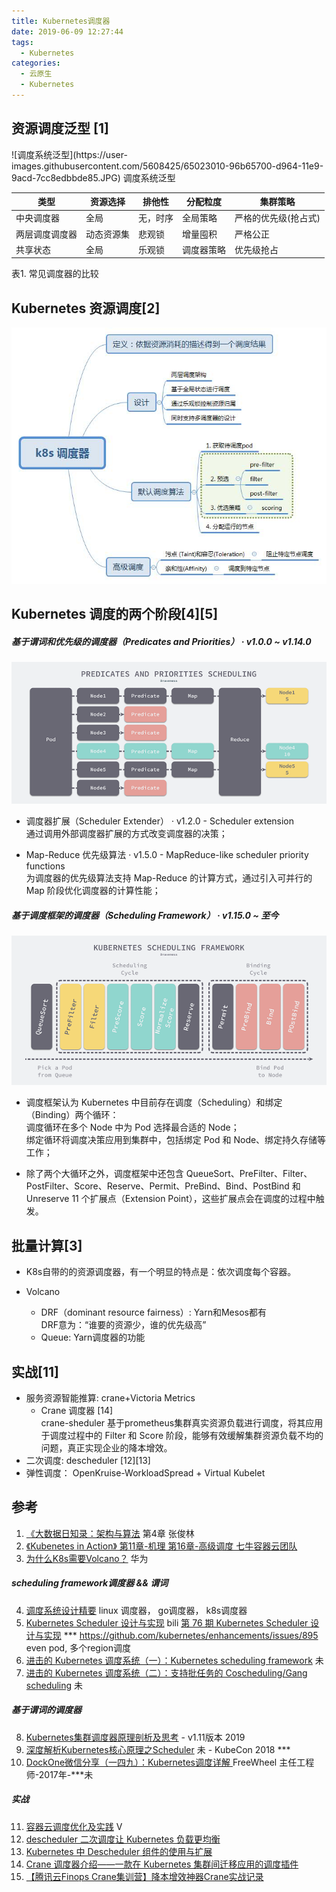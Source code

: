 ```yaml
---
title: Kubernetes调度器
date: 2019-06-09 12:27:44
tags:
  - Kubernetes
categories: 
  - 云原生
  - Kubernetes  
---
```


<p></p>
<!-- more -->



##  资源调度泛型 [1]

<div style="text-align: center;">
</div>
![调度系统泛型](https://user-images.githubusercontent.com/5608425/65023010-96b65700-d964-11e9-9acd-7cc8edbbde85.JPG)
调度系统泛型



类型|	资源选择|	排他性|	分配粒度|	集群策略
-|-|-|-|-
中央调度器|	全局|	无，时序|	全局策略|	严格的优先级(抢占式) 
两层调度调度器|	动态资源集|	悲观锁|	增量囤积|	严格公正
共享状态|	全局|	乐观锁|	调度器策略|	优先级抢占

表1. 常见调度器的比较


##  Kubernetes 资源调度[2]
![k8s调度器](.\k8sScheduler\k8sScheduler.jpg)

## Kubernetes 调度的两个阶段[4][5]
##### 基于谓词和优先级的调度器（Predicates and Priorities） · v1.0.0 ~ v1.14.0
![基于谓词和优先级的调度器](.\k8sScheduler\predicates-and-priorities-scheduling.png)

+ 调度器扩展（Scheduler Extender） · v1.2.0 - Scheduler extension  
  通过调用外部调度器扩展的方式改变调度器的决策；

+ Map-Reduce 优先级算法 · v1.5.0 - MapReduce-like scheduler priority functions  
  为调度器的优先级算法支持 Map-Reduce 的计算方式，通过引入可并行的 Map 阶段优化调度器的计算性能；  

##### 基于调度框架的调度器（Scheduling Framework） · v1.15.0 ~ 至今
![基于调度框架的调度器](.\k8sScheduler\kubernetes-scheduling-queue.png)

+ 调度框架认为 Kubernetes 中目前存在调度（Scheduling）和绑定（Binding）两个循环：  
  调度循环在多个 Node 中为 Pod 选择最合适的 Node；  
  绑定循环将调度决策应用到集群中，包括绑定 Pod 和 Node、绑定持久存储等工作；  

+ 除了两个大循环之外，调度框架中还包含 QueueSort、PreFilter、Filter、PostFilter、Score、Reserve、Permit、PreBind、Bind、PostBind 和 Unreserve 11 个扩展点（Extension Point），这些扩展点会在调度的过程中触发。  

## 批量计算[3]
+ K8s自带的的资源调度器，有一个明显的特点是：依次调度每个容器。

+ Volcano  
  + DRF（dominant resource fairness）: Yarn和Mesos都有  
  DRF意为：“谁要的资源少，谁的优先级高”  
  +  Queue: Yarn调度器的功能  

## 实战[11]
+ 服务资源智能推算: crane+Victoria Metrics   
  +  Crane 调度器 [14]  
     crane-sheduler 基于prometheus集群真实资源负载进行调度，将其应用于调度过程中的 Filter 和 Score 阶段，能够有效缓解集群资源负载不均的问题，真正实现企业的降本增效。  
+ 二次调度:  descheduler [12][13]  
+ 弹性调度：  OpenKruise-WorkloadSpread + Virtual Kubelet  

## 参考
1. [《大数据日知录：架构与算法]()  第4章  张俊林
2. [《Kubenetes in Action》 第11章-机理 第16章-高级调度  七牛容器云团队](http://product.dangdang.com/26439199.html?ref=book-65152-9168_1-529800-3)
3. [为什么K8s需要Volcano？](https://mp.weixin.qq.com/s/_6WCgqxjTR1rAv8gQqNdWw) 华为


##### scheduling framework调度器 && 谓词
4. [调度系统设计精要](https://draveness.me/system-design-scheduler/) linux 调度器， go调度器， k8s调度器
5. [Kubernetes Scheduler 设计与实现](https://www.bilibili.com/video/BV1N7411w7M9) bili
   [第 76 期 Kubernetes Scheduler 设计与实现](https://github.com/talkgo/night/issues/535)  ***
   https://github.com/kubernetes/enhancements/issues/895 even pod, 多个region调度
6. [进击的 Kubernetes 调度系统（一）：Kubernetes scheduling framework](https://mp.weixin.qq.com/s/UkVXuZU0E0LT3LaDdZG4Xg)  未
7. [进击的 Kubernetes 调度系统（二）：支持批任务的 Coscheduling/Gang scheduling](https://blog.csdn.net/alisystemsoftware/article/details/107359341) 未


##### 基于谓词的调度器
8. [Kubernetes集群调度器原理剖析及思考](https://mp.weixin.qq.com/s/gfq1qghLW7g4gKZBBP17IA) - v1.11版本 2019
9. [深度解析Kubernetes核心原理之Scheduler](https://cloud.tencent.com/developer/article/1475940) 未 - KubeCon 2018   *** 
10. [DockOne微信分享（一四九）：Kubernetes调度详解 ](http://dockone.io/article/2885)  FreeWheel 主任工程师-2017年-***未

##### 实战
11. [容器云调度优化及实践](https://www.bilibili.com/video/BV1iD4y117JL?spm_id_from=333.880.my_history.page.click)  V
12. [descheduler 二次调度让 Kubernetes 负载更均衡](https://www.chenshaowen.com/blog/descheduler-makes-kubernetes-load-more-balanced.html)
13. [Kubernetes 中 Descheduler 组件的使用与扩展](https://blog.tianfeiyu.com/2022/06/30/kubernetes_descheduler/)
14. [Crane 调度器介绍——一款在 Kubernetes 集群间迁移应用的调度插件](https://cloudnative.to/blog/crane-scheduler/)
15. [【腾讯云Finops Crane集训营】降本增效神器Crane实战记录](https://tencentcloud.csdn.net/64f7f5a9993dd34278ee1114.html)